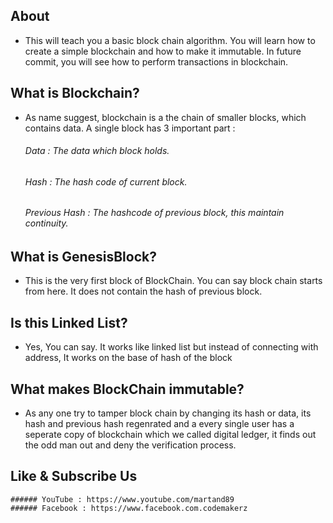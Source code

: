 ## About
- This will teach you a basic block chain algorithm. You will learn how to create a simple blockchain and how to make it immutable. In future commit, you will see how to perform transactions in blockchain.

## What is Blockchain?
- As name suggest, blockchain is a the chain of smaller blocks, which contains data. A single block has 3 important part : 
    ###### Data : The data which block holds.
    ###### Hash : The hash code of current block.
    ###### Previous Hash : The hashcode of previous block, this maintain continuity.

## What is GenesisBlock?
- This is the very first block of BlockChain. You can say block chain starts from here. It does not contain the hash of previous block.

## Is this Linked List?
- Yes, You can say. It works like linked list but instead of connecting with address, It works on the base of hash of the block

## What makes BlockChain immutable?
- As any one try to tamper block chain by changing its hash or data, its hash and previous hash regenrated and a every single user has a seperate copy of blockchain which we called digital ledger, it finds out the odd man out and deny the verification process.


## Like & Subscribe Us
    ###### YouTube : https://www.youtube.com/martand89
    ###### Facebook : https://www.facebook.com.codemakerz
